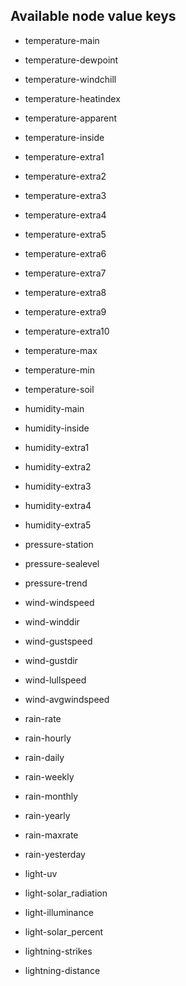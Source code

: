 ## Available node value keys
* temperature-main
* temperature-dewpoint
* temperature-windchill
* temperature-heatindex
* temperature-apparent
* temperature-inside
* temperature-extra1
* temperature-extra2
* temperature-extra3
* temperature-extra4
* temperature-extra5
* temperature-extra6
* temperature-extra7
* temperature-extra8
* temperature-extra9
* temperature-extra10
* temperature-max
* temperature-min
* temperature-soil

* humidity-main
* humidity-inside
* humidity-extra1
* humidity-extra2
* humidity-extra3
* humidity-extra4
* humidity-extra5

* pressure-station
* pressure-sealevel
* pressure-trend

* wind-windspeed
* wind-winddir
* wind-gustspeed
* wind-gustdir
* wind-lullspeed
* wind-avgwindspeed

* rain-rate
* rain-hourly
* rain-daily
* rain-weekly
* rain-monthly
* rain-yearly
* rain-maxrate
* rain-yesterday

* light-uv
* light-solar_radiation
* light-illuminance
* light-solar_percent

* lightning-strikes
* lightning-distance

